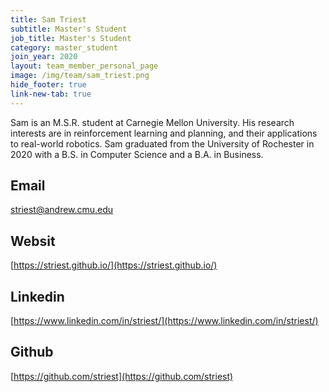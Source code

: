 ```yaml
---
title: Sam Triest
subtitle: Master's Student
job_title: Master's Student
category: master_student
join_year: 2020
layout: team_member_personal_page
image: /img/team/sam_triest.png
hide_footer: true
link-new-tab: true
---
```


Sam is an M.S.R. student at Carnegie Mellon University. His research interests are in reinforcement learning and planning, and their applications to real-world robotics. Sam graduated from the University of Rochester in 2020 with a B.S. in Computer Science and a B.A. in Business.

## Email ##
striest@andrew.cmu.edu

## Websit ##
[https://striest.github.io/](https://striest.github.io/)

## Linkedin ##
[https://www.linkedin.com/in/striest/](https://www.linkedin.com/in/striest/)

## Github ##
[https://github.com/striest](https://github.com/striest)